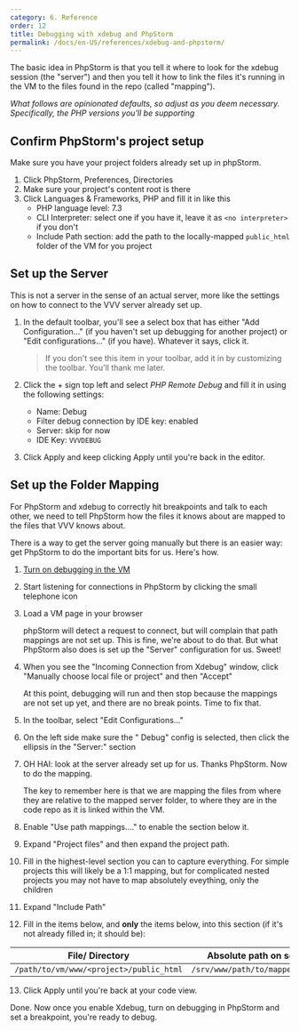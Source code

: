 ```yaml
---
category: 6. Reference
order: 12
title: Debugging with xdebug and PhpStorm
permalink: /docs/en-US/references/xdebug-and-phpstorm/
---
```


The basic idea in PhpStorm is that you tell it where to look for the xdebug session (the "server") and then you tell it how to link the files it's running in the VM to the files found in the repo (called "mapping").

_What follows are opinionated defaults, so adjust as you deem necessary. Specifically, the PHP versions you'll be supporting_

## Confirm PhpStorm's project setup

Make sure you have your project folders already set up in phpStorm.

1. Click PhpStorm, Preferences, Directories
2. Make sure your project's content root is there
3. Click Languages & Frameworks, PHP and fill it in like this
   - PHP language level: 7.3
   - CLI Interpreter: select one if you have it, leave it as `<no interpreter>` if you don't
   - Include Path section: add the path to the locally-mapped `public_html` folder of the VM for you project

## Set up the Server

This is not a server in the sense of an actual server, more like the settings on how to connect to the VVV server already set up.

1. In the default toolbar, you'll see a select box that has either "Add Configuration..." (if you haven't set up debugging for another project) or "Edit configurations..." (if you have). Whatever it says, click it. 

   > If you don't see this item in your toolbar, add it in by customizing the toolbar. You'll thank me later. 

2. Click the + sign top left and select *PHP Remote Debug* and fill it in using the following settings:
    - Name: <your project name> Debug
    - Filter debug connection by IDE key: enabled
    - Server: skip for now
    - IDE Key: `VVVDEBUG`
3. Click Apply and keep clicking Apply until you're back in the editor.

## Set up the Folder Mapping

For PhpStorm and xdebug to correctly hit breakpoints and talk to each other, we need to tell PhpStorm how the files it knows about are mapped to the files that VVV knows about.

There is a way to get the server going manually but there is an easier way: get PhpStorm to do the important bits for us. Here's how.

1. [Turn on debugging in the VM](xdebug.md)
2. Start listening for connections in PhpStorm by clicking the small telephone icon
3. Load a VM page in your browser

   phpStorm will detect a request to connect, but will complain that path mappings are not set up. This is fine, we're about to do that. But what PhpStorm also does is set up the "Server" configuration for us. Sweet!

4. When you see the "Incoming Connection from Xdebug" window, click "Manually choose local file or project" and then "Accept"

   At this point, debugging will run and then stop because the mappings are not set up yet, and there are no break points. Time to fix that.

5. In the toolbar, select "Edit Configurations..."
6. On the left side make sure the "<your project name> Debug" config is selected, then click the ellipsis in the "Server:" section
7. OH HAI: look at the server already set up for us. Thanks PhpStorm. Now to do the mapping.

   The key to remember here is that we are mapping the files from where they are relative to the mapped server folder, to where they are in the code repo as it is linked within the VM.

8. Enable "Use path mappings...." to enable the section below it.
9. Expand "Project files" and then expand the project path. 
10. Fill in the highest-level section you can to capture everything. For simple projects this will likely be a 1:1 mapping, but for complicated nested projects you may not have to map absolutely eveything, only the children
11. Expand "Include Path"
12. Fill in the items below, and **only** the items below, into this section (if it's not already filled in; it should be):

   | File/ Directory| Absolute path on server |
   |---|---|
   | `/path/to/vm/www/<project>/public_html` | `/srv/www/path/to/mapped/folder` |

13. Click Apply until you're back at your code view.

Done. Now once you enable Xdebug, turn on debugging in PhpStorm and set a breakpoint, you're ready to debug.

